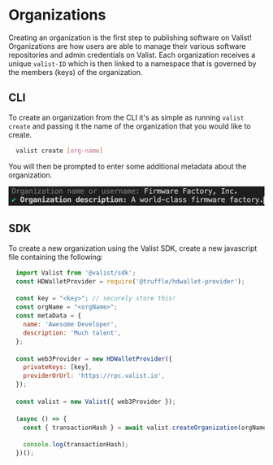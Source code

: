 # Organizations

Creating an organization is the first step to publishing software on Valist! Organizations are how users are able to manage their various software repositories and admin credentials on Valist. Each organization receives a unique `valist-ID` which is then linked to a namespace that is governed by the members (keys) of the organization.

## CLI

To create an organization from the CLI it's as simple as running `valist create` and passing it the name of the organization that you would like to create.

```bash
  valist create [org-name]
```

You will then be prompted to enter some additional metadata about the organization.

![cli-create-org-metadata](./img/cli-org-create-metadata.png)

## SDK

To create a new organization using the Valist SDK, create a new javascript file containing the following:

```javascript
  import Valist from '@valist/sdk';
  const HDWalletProvider = require('@truffle/hdwallet-provider');

  const key = "<key>"; // securely store this!
  const orgName = "<orgName>";
  const metaData = {
    name: 'Awesome Developer',
    description: 'Much talent',
  };

  const web3Provider = new HDWalletProvider({
    privateKeys: [key],
    providerOrUrl: 'https://rpc.valist.io',
  });

  const valist = new Valist({ web3Provider });

  (async () => {
    const { transactionHash } = await valist.createOrganization(orgName, metaData);

    console.log(transactionHash);
  })();
```
